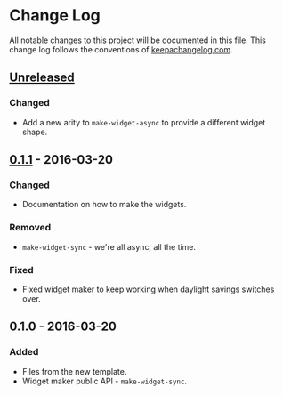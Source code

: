 # Change Log
All notable changes to this project will be documented in this file. This change log follows the conventions of [keepachangelog.com](http://keepachangelog.com/).

## [Unreleased]
### Changed
- Add a new arity to `make-widget-async` to provide a different widget shape.

## [0.1.1] - 2016-03-20
### Changed
- Documentation on how to make the widgets.

### Removed
- `make-widget-sync` - we're all async, all the time.

### Fixed
- Fixed widget maker to keep working when daylight savings switches over.

## 0.1.0 - 2016-03-20
### Added
- Files from the new template.
- Widget maker public API - `make-widget-sync`.

[Unreleased]: https://github.com/your-name/lein-with-env/compare/0.1.1...HEAD
[0.1.1]: https://github.com/your-name/lein-with-env/compare/0.1.0...0.1.1
